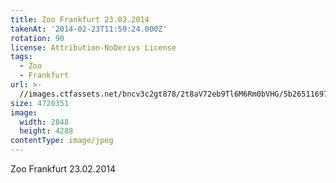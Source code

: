 ```yaml
---
title: Zoo Frankfurt 23.02.2014
takenAt: '2014-02-23T11:59:24.000Z'
rotation: 90
license: Attribution-NoDerivs License
tags:
  - Zoo
  - Frankfurt
url: >-
  //images.ctfassets.net/bncv3c2gt878/2t8aV72eb9Tl6M6Rm0bVHG/5b26511697f21e8ec91e4991746ea5be/zoo-frankfurt-23022014_12729759833_o
size: 4720351
image:
  width: 2848
  height: 4288
contentType: image/jpeg
---
```


Zoo Frankfurt 23.02.2014